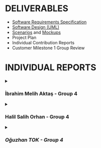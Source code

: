 # **DELIVERABLES**
* [Software Requirements Specification](https://github.com/bounswe/bounswe2022group4/wiki/Requirements)
* [Software Design (UML)](https://github.com/bounswe/bounswe2022group4/wiki/Class-Diagram)
* [Scenarios](https://github.com/bounswe/bounswe2022group4/wiki/User-Scenarios) and [Mockups](https://github.com/bounswe/bounswe2022group4/wiki/Mockups)
* Project Plan
* Individual Contribution Reports
* Customer Milestone 1 Group Review

# **INDIVIDUAL REPORTS**

<details>
<summary>

### **İbrahim Melih Aktaş - Group 4**

</summary>
  
### **Responsibilities**
My main responsilibity was the deployment. Dockerizing backend and deploying it on the AWS EC2 machine. Creating a CI/CD pipeline with Github Actions. 


### **Main contributions**
* I created an AWS account and a user with necessary permissions(#251, #252). 
* I created Dockerfile and docker-compose.yml to dockerize our project's backend(#249). 
* I prepared a CI/CD pipeline using Github Actions(#250). It builds docker image and it pushes it to the AWS ECR. Then it connects to our EC2 machine, pulls new image and runs it on the [EC2 machine](http://3.75.133.58:8080/swagger). 
* I increased the token expiration time in order to make testing easier.


#### **Code Related Significant Issues**
* [Create a Github Actions Workflow for backend deployment](https://github.com/bounswe/bounswe2022group4/issues/250)
* [Create a new AWS account](https://github.com/bounswe/bounswe2022group4/issues/251)
* [Create a user for the AWS with the necessary permissions](https://github.com/bounswe/bounswe2022group4/issues/252)
* [Backend: Increase token expiration time](https://github.com/bounswe/bounswe2022group4/issues/293)

#### **Management Related Significant Issues**
* [Commit message format](https://github.com/bounswe/bounswe2022group4/issues/292)



### **Pull Requests**
*  [Heka backend deployment](https://github.com/bounswe/bounswe2022group4)
*  [Increase JWT token expiration time](https://github.com/bounswe/bounswe2022group4)


### **Additional Information**
.
</details>

<details>
  <summary>

### **Halil Salih Orhan - Group 4**

  </summary>

## 1. Who am I?

- Name: Halil Salih Orhan
- Student ID: 2018400057
- Email: halilsalihorhan@gmail.com
- Personal wiki: [Halil Salih Orhan](https://github.com/bounswe/bounswe2022group4/wiki/Halil-Salih-Orhan)
- involved the project this semester as an Android Developer.
## 2. Responsibilities
- I have been working on the Android application of the project.
- As an newbee in the project, I should have learned the basics of the project and the structure of the project. And, create a personal wiki page for me.
- Because I am the most experienced Android developer in the team, at first, we decided to assign me initial tasks, as creating the project structure, setting up the project, and creating the initial UI.
- Due to some problems my teammates faced, I had to take over some of their tasks, as creating the login and sign up pages.
## 3. Contributions
In the demo, I have shown the following features:
- functional Login and Sign Up pages
- Navigation with bottom navigation bar
- Empty Home page
- Empty Profile page
- TimeLine page with a list of mock posts
- logout button

## 4. My Issues
### Management Related Issues
- I have created my personal wiki page. ([issue 232](https://github.com/bounswe/bounswe2022group4/issues/232) / [commit page](https://github.com/bounswe/bounswe2022group4/wiki/Halil-Salih-Orhan))
### Technical Issues
- I have created the project structure, set up the project, and created the initial UI. ( [issue 233](https://github.com/bounswe/bounswe2022group4/issues/233) /
[commit](https://github.com/bounswe/bounswe2022group4/commit/a4a274faa7c622f900529bf3172885468e79414d) )
- I have created functional the login and sign up pages. ([issue 272](https://github.com/bounswe/bounswe2022group4/issues/272) / [PR 273](https://github.com/bounswe/bounswe2022group4/pull/273))
- I have created a mock Suggestions page. ([issue 240](https://github.com/bounswe/bounswe2022group4/issues/240) / [commit](https://github.com/bounswe/bounswe2022group4/commit/7d3aee0e9ad9be2ebbf756b2c8e3e6ae1bb2b9b7))
### Issues I Reviewed
- [Issue 253](https://github.com/bounswe/bounswe2022group4/issues/253)

## 5. Pull Requests
- [heka-mobile-auth -> heka-mobile](https://github.com/bounswe/bounswe2022group4/pull/273)
- [heka-mobile -> master]


</details>

<details>
  <summary>

### *Oğuzhan TOK - Group 4*

  </summary>

## 1. Who am I?

- Name: Oğuzhan Tok
- Student ID: 2019400267
- Email: oguzhan.tok@boun.edu.tr
- Personal wiki: [Oğuzhan Tok](https://github.com/bounswe/bounswe2022group4/wiki/O%C4%9Fuzhan-Tok)
- I am working as a backend developer on the project.

## 2. Responsibilities
- I have been working on the backend API of the project.
- I took responsibility for the development of the Authentication API.
- I also took responsibility for the creation of the Postman Collection of the developed API.
- I played an active role in the planning and the distribution of the tasks within the team.

## 3. Contributions
- I have developed the following endpoints:
- /api/user/register
- /api/user/login
- /api/user/logout
- /api/user/home
- I have created the Postman Collection for the Authentication API in order Frontend and Android teams to make request easily. 

## 4. My Issues
### Code related significant issues:
-  Backend: Implement authentication API using JWT Tokens([issue 255](https://github.com/bounswe/bounswe2022group4/issues/255) /
[commit](https://github.com/bounswe/bounswe2022group4/commit/7ed4480d70f3bc10207c228af015be23ea42e4ed) )

### Management Related Issues 
- Backend: Create Postman collection for backend authentication API([issue 266](https://github.com/bounswe/bounswe2022group4/issues/266) 

### Issues and Pull Requests I Reviewed
- [heka-backend-token-time -> heka-backend](https://github.com/bounswe/bounswe2022group4/pull/294)
- [heka-backend-test -> heka-backend](https://github.com/bounswe/bounswe2022group4/pull/298)
- [heka-backend-swagger-ui -> heka-backend](https://github.com/bounswe/bounswe2022group4/pull/261)

## 5. Pull Requests
- [heka-backend -> master](https://github.com/bounswe/bounswe2022group4/pull/299)

</details>

